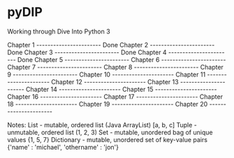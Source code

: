 pyDIP
=====

Working through Dive Into Python 3

Chapter 1 ----------------------- Done
Chapter 2 ----------------------- Done
Chapter 3 ----------------------- Done
Chapter 4 ----------------------- Done
Chapter 5 -----------------------
Chapter 6 -----------------------
Chapter 7 -----------------------
Chapter 8 -----------------------
Chapter 9 -----------------------
Chapter 10 ----------------------
Chapter 11 ----------------------
Chapter 12 ----------------------
Chapter 13 ----------------------
Chapter 14 ----------------------
Chapter 15 ----------------------
Chapter 16 ----------------------
Chapter 17 ----------------------
Chapter 18 ----------------------
Chapter 19 ----------------------
Chapter 20 ----------------------


Notes:
List - mutable, ordered list (Java ArrayList) [a, b, c]
Tuple - unmutable, ordered list (1, 2, 3)
Set - mutable, unordered bag of unique values {1, 5, 7}
Dictionary - mutable, unordered set of key-value pairs {'name' : 'michael', 'othername' : 'jon'}

